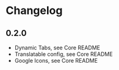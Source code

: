 # Changelog

## 0.2.0

-   Dynamic Tabs, see Core README
-   Translatable config, see Core README
-   Google Icons, see Core README
